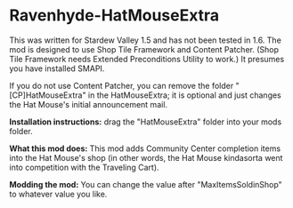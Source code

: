 # Ravenhyde-HatMouseExtra

This was written for Stardew Valley 1.5 and has not been tested in 1.6. The mod is designed to use Shop Tile Framework and Content Patcher. (Shop Tile Framework needs Extended Preconditions Utility to work.) It presumes you have installed SMAPI.

If you do not use Content Patcher, you can remove the folder "[CP]HatMouseExtra" in the HatMouseExtra; it is optional and just changes the Hat Mouse's initial announcement mail.

**Installation instructions:** drag the "HatMouseExtra" folder into your mods folder.

**What this mod does:** This mod adds Community Center completion items into the Hat Mouse's shop (in other words, the Hat Mouse kindasorta went into competition with the Traveling Cart). 

**Modding the mod:** You can change the value after "MaxItemsSoldinShop" to whatever value you like.
